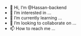 - 👋 Hi, I’m @Hassan-backend
- 👀 I’m interested in ...
- 🌱 I’m currently learning ...
- 💞️ I’m looking to collaborate on ...
- 📫 How to reach me ...

<!---
Hassan-backend/Hassan-backend is a ✨ special ✨ repository because its `README.md` (this file) appears on your GitHub profile.
You can click the Preview link to take a look at your changes.
--->
